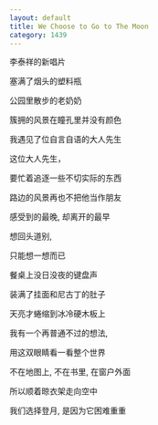```yaml
---
layout: default
title: We Choose to Go to The Moon
category: 1439
---
```


李泰祥的新唱片

塞满了烟头的塑料瓶

公园里散步的老奶奶

簇拥的风景在瞳孔里并没有颜色

我遇见了位自言自语的大人先生

这位大人先生，

要忙着追逐一些不切实际的东西

路边的风景再也不把他当作朋友

感受到的最晚, 却离开的最早

想回头道别, 

只能想一想而已

餐桌上没日没夜的键盘声

装满了挂面和尼古丁的肚子

天亮才蜷缩到冰冷硬木板上

我有一个再普通不过的想法, 

用这双眼睛看一看整个世界

不在地图上, 不在书里, 在窗户外面

所以顺着晾衣架走向空中

我们选择登月, 是因为它困难重重
